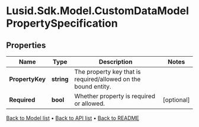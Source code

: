 # Lusid.Sdk.Model.CustomDataModelPropertySpecification

## Properties

Name | Type | Description | Notes
------------ | ------------- | ------------- | -------------
**PropertyKey** | **string** | The property key that is required/allowed on the bound entity. | 
**Required** | **bool** | Whether property is required or allowed. | [optional] 

[Back to Model list](../README.md#documentation-for-models) &#8226; [Back to API list](../README.md#documentation-for-api-endpoints) &#8226; [Back to README](../README.md)

